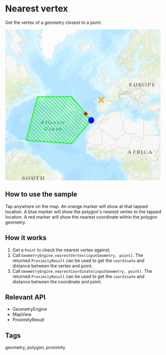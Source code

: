 # Nearest vertex
Get the vertex of a geometry closest to a point.

![](screenshot.png)

## How to use the sample
Tap anywhere on the map. An orange marker will show at that tapped location. A blue marker will show the polygon's nearest vertex to the tapped location. A red marker will show the nearest coordinate within the polygon geometry.

## How it works
1. Get a `Point` to check the nearest vertex against.
2. Call `GeometryEngine.nearestVertex(inputGeometry, point)`. The returned `ProximityResult` can be used to get the `coordinate` and distance between the vertex and point.
3. Call `GeometryEngine.nearestCoordinate(inputGeometry, point)`. The returned `ProximityResult` can be used to get the `coordinate` and distance between the coordinate and point.

## Relevant API
 - GeometryEngine
 - MapView
 - ProximityResult

## Tags
geometry, polygon, proximity

